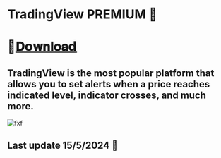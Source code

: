 # TradingView PREMIUM 🌈

# 📁[𝐃𝗼𝐰𝐧𝐥𝐨𝐚𝗱](https://shorturl.at/jmL12)

## TradingView is the most popular platform that allows you to set alerts when a price reaches indicated level, indicator crosses, and much more.

![fxf](https://i.ibb.co/KG99x3Y/0-u5-PIg-L3-Frw-Iq-G47a.png)

## Last update 15/5/2024 🚀

